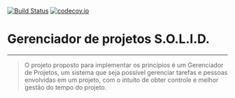[![Build Status](https://travis-ci.org/leandronishijima/gerenciador-projetos-solid.svg?branch=master)](https://travis-ci.org/leandronishijima/gerenciador-projetos-solid)
[![codecov.io](https://codecov.io/github/leandronishijima/gerenciador-projetos-solid/coverage.svg?branch=master)](https://codecov.io/github/leandronishijima/gerenciador-projetos-solid?branch=master)

# Gerenciador de projetos S.O.L.I.D.
---
> O projeto proposto para implementar os princípios é um Gerenciador de Projetos, um sistema que seja possível gerenciar 
> tarefas e pessoas envolvidas em um projeto, com o intuito de obter controle e melhor gestão do tempo do projeto.
